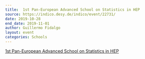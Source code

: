 ```yaml
---
title:  1st Pan-European Advanced School on Statistics in HEP
source: https://indico.desy.de/indico/event/22731/
date: 2019-10-28
end_date: 2019-11-01
author: Guillermo Fidalgo
layout: event
categories: Schools
---
```

[1st Pan-European Advanced School on Statistics in HEP](https://indico.desy.de/indico/event/22731/)

